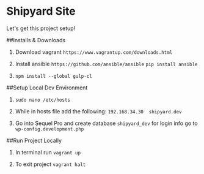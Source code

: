 # Shipyard Site

Let's get this project setup!

##Installs & Downloads

1. Download vagrant `https://www.vagrantup.com/downloads.html`

2. Install ansible `https://github.com/ansible/ansible`  `pip install ansible`

3. `npm install --global gulp-cl`

##Setup Local Dev Environment 

1. `sudo nano /etc/hosts`

2. While in hosts file add the following: `192.168.34.30  shipyard.dev`

3. Go into Sequel Pro and create database `shipyard_dev` for login info go to `wp-config.development.php`

##Run Project Locally 

1. In terminal run `vagrant up` 

2. To exit project `vagrant halt`
